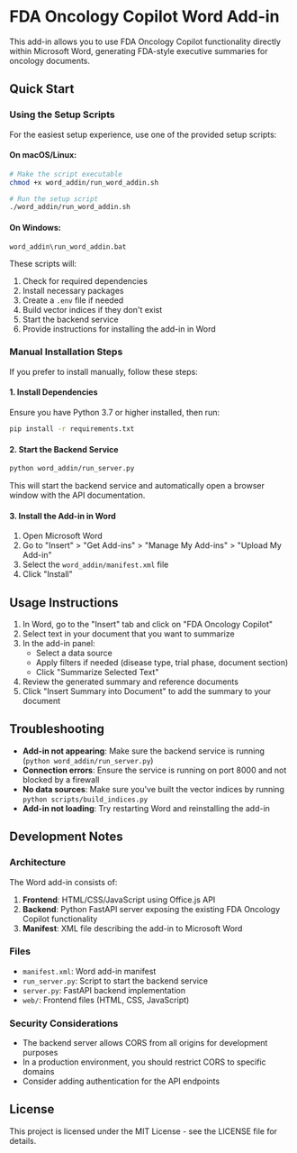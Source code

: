 # FDA Oncology Copilot Word Add-in

This add-in allows you to use FDA Oncology Copilot functionality directly within Microsoft Word, generating FDA-style executive summaries for oncology documents.

## Quick Start

### Using the Setup Scripts

For the easiest setup experience, use one of the provided setup scripts:

#### On macOS/Linux:
```bash
# Make the script executable
chmod +x word_addin/run_word_addin.sh

# Run the setup script
./word_addin/run_word_addin.sh
```

#### On Windows:
```
word_addin\run_word_addin.bat
```

These scripts will:
1. Check for required dependencies
2. Install necessary packages
3. Create a `.env` file if needed
4. Build vector indices if they don't exist
5. Start the backend service
6. Provide instructions for installing the add-in in Word

### Manual Installation Steps

If you prefer to install manually, follow these steps:

#### 1. Install Dependencies

Ensure you have Python 3.7 or higher installed, then run:

```bash
pip install -r requirements.txt
```

#### 2. Start the Backend Service

```bash
python word_addin/run_server.py
```

This will start the backend service and automatically open a browser window with the API documentation.

#### 3. Install the Add-in in Word

1. Open Microsoft Word
2. Go to "Insert" > "Get Add-ins" > "Manage My Add-ins" > "Upload My Add-in"
3. Select the `word_addin/manifest.xml` file
4. Click "Install"

## Usage Instructions

1. In Word, go to the "Insert" tab and click on "FDA Oncology Copilot"
2. Select text in your document that you want to summarize
3. In the add-in panel:
   - Select a data source
   - Apply filters if needed (disease type, trial phase, document section)
   - Click "Summarize Selected Text"
4. Review the generated summary and reference documents
5. Click "Insert Summary into Document" to add the summary to your document

## Troubleshooting

- **Add-in not appearing**: Make sure the backend service is running (`python word_addin/run_server.py`)
- **Connection errors**: Ensure the service is running on port 8000 and not blocked by a firewall
- **No data sources**: Make sure you've built the vector indices by running `python scripts/build_indices.py`
- **Add-in not loading**: Try restarting Word and reinstalling the add-in

## Development Notes

### Architecture

The Word add-in consists of:

1. **Frontend**: HTML/CSS/JavaScript using Office.js API
2. **Backend**: Python FastAPI server exposing the existing FDA Oncology Copilot functionality
3. **Manifest**: XML file describing the add-in to Microsoft Word

### Files

- `manifest.xml`: Word add-in manifest
- `run_server.py`: Script to start the backend service
- `server.py`: FastAPI backend implementation
- `web/`: Frontend files (HTML, CSS, JavaScript)

### Security Considerations

- The backend server allows CORS from all origins for development purposes
- In a production environment, you should restrict CORS to specific domains
- Consider adding authentication for the API endpoints

## License

This project is licensed under the MIT License - see the LICENSE file for details.
